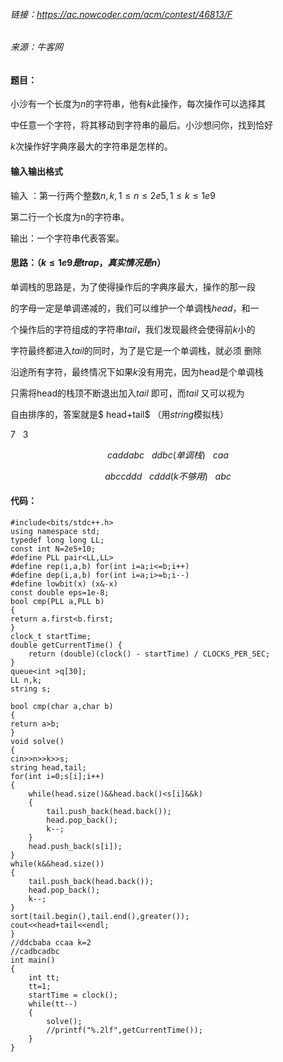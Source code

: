 
###### 链接：https://ac.nowcoder.com/acm/contest/46813/F
###### 来源：牛客网

#### 题目：
小沙有一个长度为$n$的字符串，他有$k$此操作，每次操作可以选择其

中任意一个字符，将其移动到字符串的最后。小沙想问你，找到恰好

$k$次操作好字典序最大的字符串是怎样的。
 

#### 输入输出格式
输入 ：第一行两个整数$n,k,1\le n\le 2e5,1\le k \le 1e9$

第二行一个长度为n的字符串。

输出：一个字符串代表答案。

#### 思路：（$k\le1e9 是trap，真实情况是n$）
单调栈的思路是，为了使得操作后的字典序最大，操作的那一段

的字母一定是单调递减的，我们可以维护一个单调栈$head$，和一

个操作后的字符组成的字符串$tail$，我们发现最终会使得前$k$小的

字符最终都进入$tail$的同时，为了是它是一个单调栈，就必须
删除

沿途所有字符，最终情况下如果$k$没有用完，因为head是个单调栈

只需将head的栈顶不断退出加入$tail$ 即可，而$tail$ 又可以视为

自由排序的，答案就是$ head+tail$ （用$string$模拟栈）


$7 \ \ \ 3$

$$ caddabc \ \ \  ddbc(单调栈) \ \ \  caa$$




$$ abccddd  \ \ \  cddd(k 不够用)  \ \ \ abc $$ 

#### 代码：
    #include<bits/stdc++.h>
    using namespace std;
    typedef long long LL;
    const int N=2e5+10;
    #define PLL pair<LL,LL>
    #define rep(i,a,b) for(int i=a;i<=b;i++)
    #define dep(i,a,b) for(int i=a;i>=b;i--)
    #define lowbit(x) (x&-x)
    const double eps=1e-8;
    bool cmp(PLL a,PLL b)
    {
    return a.first<b.first;
    }
    clock_t startTime;
    double getCurrentTime() {
        return (double)(clock() - startTime) / CLOCKS_PER_SEC;
    }
    queue<int >q[30];
    LL n,k;
    string s;

    bool cmp(char a,char b)
    {
    return a>b;
    }
    void solve()
    {
    cin>>n>>k>>s;
    string head,tail;
    for(int i=0;s[i];i++)
    {
        while(head.size()&&head.back()<s[i]&&k)
        { 
            tail.push_back(head.back());
            head.pop_back();
            k--;
        }
        head.push_back(s[i]);
    }
    while(k&&head.size())
    {
        tail.push_back(head.back());
        head.pop_back();
        k--;
    }
    sort(tail.begin(),tail.end(),greater());
    cout<<head+tail<<endl;
    }
    //ddcbaba ccaa k=2
    //cadbcadbc
    int main()
    {
        int tt;
        tt=1;
        startTime = clock();
        while(tt--)
        {
            solve();
            //printf("%.2lf",getCurrentTime());
        }
    }
